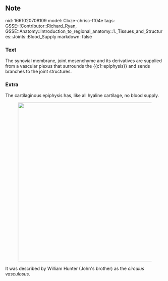 ## Note
nid: 1661020708109
model: Cloze-chrisc-ff04e
tags: GSSE::!Contributor::Richard_Ryan, GSSE::Anatomy::Introduction_to_regional_anatomy::1._Tissues_and_Structures::Joints::Blood_Supply
markdown: false

### Text
<div class='toggle'>
  The synovial membrane, joint mesenchyme and its derivatives are
  supplied from a vascular plexus that surrounds the
  {{c1::epiphysis}} and sends branches to the joint structures.
</div>

### Extra
<p id="63f89d75-e0c7-4da0-bd63-658bd490b20a" class="">The
cartilaginous epiphysis has, like all hyaline cartilage, no blood
supply.
<figure id="f2d5014e-649d-4607-a735-25bae8468ea0" class="image">
  <a href= 
  "Blood%20Supply%20eab98b3b5a9b4be08808a5151d51f536/Untitled.png"><img style="width:503px"
  src="c002d3936899d90a9fa3b260eef1bd1b9b3f0f8c.png"></a>
</figure>
<p id="a1591bfc-b956-4bf9-b8f9-90a8fa05f226" class="">It was
described by William Hunter (John's brother) as the <em>circulus
vasculosus</em>.
